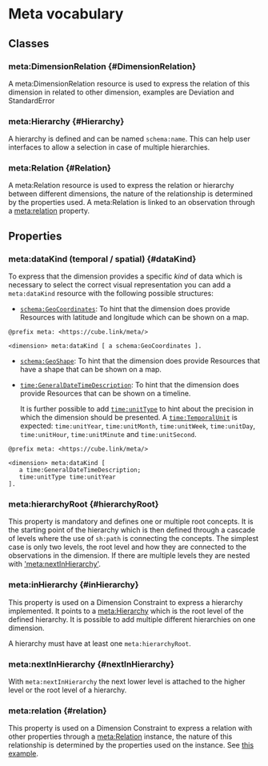 # Meta vocabulary #

## Classes ##

### meta:DimensionRelation {#DimensionRelation}

A meta:DimensionRelation resource is used to express the relation of this dimension in related to other dimension, examples are Deviation and StandardError

### meta:Hierarchy {#Hierarchy}

A hierarchy is defined and can be named `schema:name`. This can help user interfaces to allow a selection in case of multiple hierarchies. 

### meta:Relation {#Relation}

A meta:Relation resource is used to express the relation or hierarchy between different dimensions, the nature of the relationship is determined by the properties used. A meta:Relation is linked to an observation through a [meta:relation](#relation) property. 

## Properties

### meta:dataKind (temporal / spatial) {#dataKind}
To express that the dimension provides a specific _kind_ of data which is necessary to select the correct visual representation you can add a `meta:dataKind` resource with the following possible structures:

* [`schema:GeoCoordinates`](https://schema.org/GeoCoordinates): To hint that the dimension does provide Resources with latitude and longitude which can be shown on a map.

<aside class='example'>

  ```turtle
  @prefix meta: <https://cube.link/meta/>
  
  <dimension> meta:dataKind [ a schema:GeoCoordinates ].
  ```

</aside>

* [`schema:GeoShape`](https://schema.org/GeoShape): To hint that the dimension does provide Resources that have a shape that can be shown on a map.
* [`time:GeneralDateTimeDescription`](https://www.w3.org/TR/owl-time/#time:GeneralDateTimeDescription): To hint that the dimension does provide Resources that can be shown on a timeline.
  
  It is further possible to add [`time:unitType`](https://www.w3.org/TR/owl-time/#time:unitType) to hint about the precision in which the dimension should be presented. A [`time:TemporalUnit`](https://www.w3.org/TR/owl-time/#time:TemporalUnit) is expected: `time:unitYear`, `time:unitMonth`, `time:unitWeek`, `time:unitDay`, `time:unitHour`, `time:unitMinute` and `time:unitSecond`.
  
<aside class='example'>

  ```turtle
  @prefix meta: <https://cube.link/meta/>
  
  <dimension> meta:dataKind [ 
     a time:GeneralDateTimeDescription;
     time:unitType time:unitYear
  ].
  ```

</aside>

### meta:hierarchyRoot {#hierarchyRoot}

This property is mandatory and defines one or multiple root concepts. It is the starting point of the hierarchy which is then defined through a cascade of levels where the use of `sh:path` is connecting the concepts. The simplest case is only two levels, the root level and how they are connected to the observations in the dimension. If there are multiple levels they are nested with ['meta:nextInHierarchy'](#nextInHierarchy).

### meta:inHierarchy {#inHierarchy}

This property is used on a Dimension Constraint to express a hierarchy implemented. It points to a [meta:Hierarchy](#Hierarchy) which is the root level of the defined hierarchy. It is possible to add multiple different hierarchies on one dimension.

A hierarchy must have at least one `meta:hierarchyRoot`.

### meta:nextInHierarchy {#nextInHierarchy}

With `meta:nextInHierarchy` the next lower level is attached to the higher level or the root level of a hierarchy.

### meta:relation {#relation}

This property is used on a Dimension Constraint to express a relation with other properties through a [meta:Relation](#Relation) instance, the nature of this relationship is determined by the properties used on the instance. 
See [this example](#relexample).
